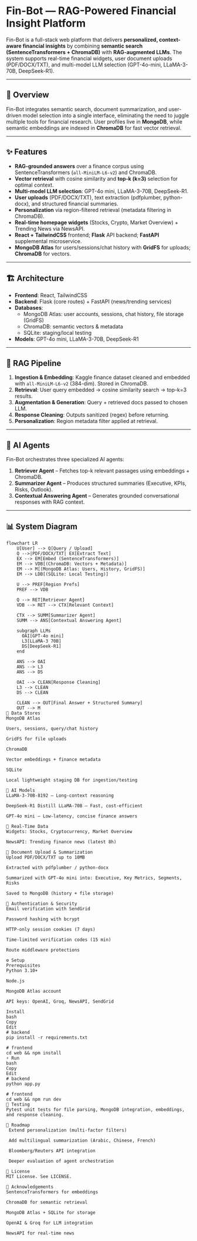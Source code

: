 # Fin-Bot — RAG-Powered Financial Insight Platform

Fin-Bot is a full-stack web platform that delivers **personalized, context-aware financial insights** by combining **semantic search (SentenceTransformers + ChromaDB)** with **RAG-augmented LLMs**. The system supports real-time financial widgets, user document uploads (PDF/DOCX/TXT), and multi-model LLM selection (GPT-4o-mini, LLaMA-3-70B, DeepSeek-R1).

---

## 📖 Overview

Fin-Bot integrates semantic search, document summarization, and user-driven model selection into a single interface, eliminating the need to juggle multiple tools for financial research. User profiles live in **MongoDB**, while semantic embeddings are indexed in **ChromaDB** for fast vector retrieval.

---

## ✨ Features

- **RAG-grounded answers** over a finance corpus using SentenceTransformers (`all-MiniLM-L6-v2`) and ChromaDB.
- **Vector retrieval** with cosine similarity and **top-k (k=3)** selection for optimal context.
- **Multi-model LLM selection**: GPT-4o mini, LLaMA-3-70B, DeepSeek-R1.
- **User uploads** (PDF/DOCX/TXT), text extraction (pdfplumber, python-docx), and structured financial summaries.
- **Personalization** via region-filtered retrieval (metadata filtering in ChromaDB).
- **Real-time homepage widgets** (Stocks, Crypto, Market Overview) + Trending News via NewsAPI.
- **React + TailwindCSS** frontend; **Flask** API backend; **FastAPI** supplemental microservice.
- **MongoDB Atlas** for users/sessions/chat history with **GridFS** for uploads; **ChromaDB** for vectors.

---

## 🏗️ Architecture

- **Frontend**: React, TailwindCSS  
- **Backend**: Flask (core routes) + FastAPI (news/trending services)  
- **Databases**:  
  - MongoDB Atlas: user accounts, sessions, chat history, file storage (GridFS)  
  - ChromaDB: semantic vectors & metadata  
  - SQLite: staging/local testing  
- **Models**: GPT-4o mini, LLaMA-3-70B, DeepSeek-R1

---

## 🔎 RAG Pipeline

1. **Ingestion & Embedding**: Kaggle finance dataset cleaned and embedded with `all-MiniLM-L6-v2` (384-dim). Stored in ChromaDB.
2. **Retrieval**: User query embedded → cosine similarity search → top-k=3 results.
3. **Augmentation & Generation**: Query + retrieved docs passed to chosen LLM.
4. **Response Cleaning**: Outputs sanitized (regex) before returning.
5. **Personalization**: Region metadata filter applied at retrieval.

---

## 🤖 AI Agents

Fin-Bot orchestrates three specialized AI agents:

1. **Retriever Agent** – Fetches top-k relevant passages using embeddings + ChromaDB.  
2. **Summarizer Agent** – Produces structured summaries (Executive, KPIs, Risks, Outlook).  
3. **Contextual Answering Agent** – Generates grounded conversational responses with RAG context.  

---

## 📊 System Diagram

```mermaid
flowchart LR
    U[User] --> Q[Query / Upload]
    Q -->|PDF/DOCX/TXT| EX[Extract Text]
    EX --> EM[Embed (SentenceTransformers)]
    EM --> VDB[(ChromaDB: Vectors + Metadata)]
    EM --> M[(MongoDB Atlas: Users, History, GridFS)]
    EM --> LDB[(SQLite: Local Testing)]

    U --> PREF[Region Prefs]
    PREF --> VDB

    Q --> RET[Retriever Agent]
    VDB --> RET --> CTX[Relevant Context]

    CTX --> SUMM[Summarizer Agent]
    SUMM --> ANS[Contextual Answering Agent]

    subgraph LLMs
      OAI[GPT-4o mini]
      L3[LLaMA-3 70B]
      DS[DeepSeek-R1]
    end

    ANS --> OAI
    ANS --> L3
    ANS --> DS

    OAI --> CLEAN[Response Cleaning]
    L3 --> CLEAN
    DS --> CLEAN

    CLEAN --> OUT[Final Answer + Structured Summary]
    OUT --> M
📂 Data Stores
MongoDB Atlas

Users, sessions, query/chat history

GridFS for file uploads

ChromaDB

Vector embeddings + finance metadata

SQLite

Local lightweight staging DB for ingestion/testing

🧠 AI Models
LLaMA-3-70B-8192 – Long-context reasoning

DeepSeek-R1 Distill LLaMA-70B – Fast, cost-efficient

GPT-4o mini – Low-latency, concise finance answers

📡 Real-Time Data
Widgets: Stocks, Cryptocurrency, Market Overview

NewsAPI: Trending finance news (latest 8h)

📑 Document Upload & Summarization
Upload PDF/DOCX/TXT up to 10MB

Extracted with pdfplumber / python-docx

Summarized with GPT-4o mini into: Executive, Key Metrics, Segments, Risks

Saved to MongoDB (history + file storage)

🔐 Authentication & Security
Email verification with SendGrid

Password hashing with bcrypt

HTTP-only session cookies (7 days)

Time-limited verification codes (15 min)

Route middleware protections

⚙️ Setup
Prerequisites
Python 3.10+

Node.js

MongoDB Atlas account

API keys: OpenAI, Groq, NewsAPI, SendGrid

Install
bash
Copy
Edit
# backend
pip install -r requirements.txt

# frontend
cd web && npm install
⚡ Run
bash
Copy
Edit
# backend
python app.py

# frontend
cd web && npm run dev
🧪 Testing
Pytest unit tests for file parsing, MongoDB integration, embeddings, and response cleaning.

📌 Roadmap
 Extend personalization (multi-factor filters)

 Add multilingual summarization (Arabic, Chinese, French)

 Bloomberg/Reuters API integration

 Deeper evaluation of agent orchestration

📜 License
MIT License. See LICENSE.

🙌 Acknowledgements
SentenceTransformers for embeddings

ChromaDB for semantic retrieval

MongoDB Atlas + SQLite for storage

OpenAI & Groq for LLM integration

NewsAPI for real-time news
